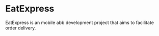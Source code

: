 # EatExpress
EatExpress is an mobile abb development project that aims to facilitate order delivery.
